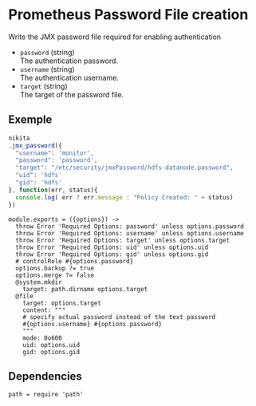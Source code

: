 
# Prometheus Password File creation

Write the JMX password file required for enabling authentication

* `password` (string)   
  The authentication password.
* `username` (string)   
  The authentication username.
* `target` (string)   
  The target of the password file.

## Exemple

```js
nikita
.jmx_password({
  "username": 'monitor',
  "password": 'password',
  "target": "/etc/security/jmxPassword/hdfs-datanode.password",
  "uid": 'hdfs'
  "gid": 'hdfs'
}, function(err, status){
  console.log( err ? err.message : "Policy Created: " + status)
})
```

    module.exports = ({options}) ->
      throw Error 'Required Options: password' unless options.password
      throw Error 'Required Options: username' unless options.username
      throw Error 'Required Options: target' unless options.target
      throw Error 'Required Options: uid' unless options.uid
      throw Error 'Required Options: gid' unless options.gid
      # controlRole #{options.password}
      options.backup ?= true
      options.merge ?= false
      @system.mkdir
        target: path.dirname options.target
      @file
        target: options.target
        content: """
        # specify actual password instead of the text password
        #{options.username} #{options.password}
        """
        mode: 0o600
        uid: options.uid
        gid: options.gid

## Dependencies

    path = require 'path'